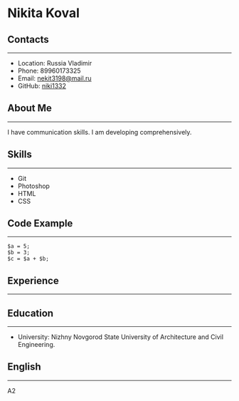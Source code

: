 # Nikita Koval
## Contacts
***
* Location: Russia Vladimir
* Phone: 89960173325
* Email: nekit3198@mail.ru
* GitHub: [niki1332](https://github.com/niki1332)
## About Me
***
I have communication skills. I am developing comprehensively.

## Skills
***
* Git
* Photoshop
* HTML
* CSS
## Code Example
***
```
$a = 5; 
$b = 3; 
$c = $a + $b; 
```
## Experience
***
## Education
***
* University: Nizhny Novgorod State University of Architecture and Civil Engineering.

## English
***
A2
